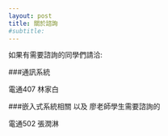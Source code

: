 ```yaml
---
layout: post
title: 關於諮詢
#subtitle: 
---
```


如果有需要諮詢的同學們請洽:

###通訊系統

電通407 林家白

###嵌入式系統相關 以及 廖老師學生需要諮詢的

電通502 張潤淋
